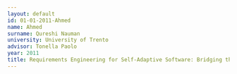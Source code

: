 ```yaml
---
layout: default 
id: 01-01-2011-Ahmed
name: Ahmed
surname: Qureshi Nauman 
university: University of Trento
advisor: Tonella Paolo
year: 2011
title: Requirements Engineering for Self-Adaptive Software: Bridging the Gap Between Design-Time and Run-Time
---
```

